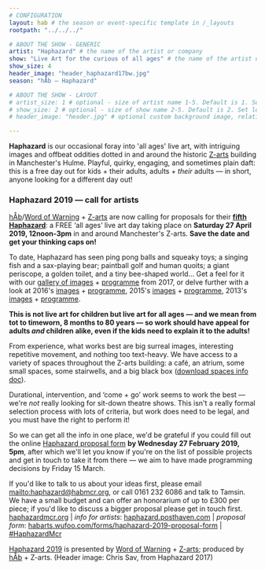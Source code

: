 ```yaml
---
# CONFIGURATION
layout: hab # the season or event-specific template in /_layouts
rootpath: "../../../"

# ABOUT THE SHOW - GENERIC
artist: "Haphazard" # the name of the artist or company
show: "Live Art for the curious of all ages" # the name of the artist or company
show_size: 4
header_image: "header_haphazard17bw.jpg"   
season: "hÅb — Haphazard" 

# ABOUT THE SHOW - LAYOUT
# artist_size: 1 # optional - size of artist name 1-5. Default is 1. Set longer names to lower values
# show_size: 2 # optional - size of show name 2-5. Default is 2. Set longer names to lower values
# header_image: "header.jpg" # optional custom background image, relative to current page

---         
```

**Haphazard** is our occasional foray into 'all ages' live art, with intriguing images and offbeat oddities dotted in and around the historic <a href="http://www.z-arts.org" target="_blank">Z-arts</a> building in Manchester's Hulme. Playful, quirky, engaging, and sometimes plain daft: this is a free day out for kids + their adults, adults + *their* adults — in short, anyone looking for a different day out!         
       
### Haphazard 2019 — call for artists         
[hÅb](/hab)/[Word of Warning](/) + <a href="http://www.z-arts.org" target="_blank">Z-arts</a> are now calling for proposals for their **[fifth Haphazard](/current/2019-haphazard)**: a FREE ‘all ages’ live art day taking place on **Saturday 27 April 2019, 12noon-3pm** in and around Manchester's Z-arts. **Save the date and get your thinking caps on!**         
         
To date, Haphazard has seen ping pong balls and squeaky toys; a singing fish and a sax-playing bear; paintball golf and human quoits; a giant periscope, a golden toilet, and a tiny bee-shaped world… Get a feel for it with our [gallery of images](/galleries/2018-emergency) + [programme](/archive/2017-haphazard) from 2017, or delve further with a look at 2016's [images](/galleries/2016-haphazard) + [programme](/archive/2016-haphazard), 2015's [images](/galleries/2015-haphazard) + [programme](/archive/2015-haphazard), 2013's [images](/galleries//2013-haphazard) + [programme](/archive/2013-spring/haphazard).         
        
**This is not live art for children but live art for all ages — and we mean from tot to timeworn, 8 months to 80 years — so work should have appeal for adults *and* children alike, even if the kids need to explain it to the adults!**        
            
From experience, what works best are big surreal images, interesting repetitive movement, and nothing too text-heavy. We have access to a variety of spaces throughout the Z-arts building: a café, an atrium, some small spaces, some stairwells, and a big black box (<a href="http://phaven-prod.s3.amazonaws.com/files/document_part/asset/2181982/T45imCOf7WX63-2Zcn9tTOY0L4E/Haphazard19_spaces.docx" target="_blank">download spaces info doc</a>).        
        
Durational, intervention, and ‘come + go’ work seems to work the best — we're *not* really looking for sit-down theatre shows. This isn't a really formal selection process with lots of criteria, but work does need to be legal, and you must have the right to perform it!        
         
So we can get all the info in one place, we'd be grateful if you could fill out the online <a href="http://habarts.wufoo.com/forms/haphazard-2019-proposal-form" target="_blank">Haphazard proposal form</a> **by Wednesday 27 February 2019, 5pm**, after which we'll let you know if you're on the list of possible projects and get in touch to take it from there — we aim to have made programming decisions by Friday 15 March.        
        
If you'd like to talk to us about your ideas first, please email <mailto:haphazard@habmcr.org>, or call 0161 232 6086 and talk to Tamsin. We have a small budget and can offer an honorarium of up to £300 per piece; if you'd like to discuss a bigger proposal please get in touch first.         
<a href="http://haphazardmcr.org" target="_blank">haphazardmcr.org</a> | *info for artists*: <a href="http://haphazard.posthaven.com" target="_blank">haphazard.posthaven.com</a> | *proposal form*: <a href="http://habarts.wufoo.com/forms/haphazard-2019-proposal-form" target="_blank">habarts.wufoo.com/forms/haphazard-2019-proposal-form</a> | <a href="http://twitter.com/hashtag/HaphazardMcr" target="_blank">#HaphazardMcr</a>           
        
[Haphazard 2019](/current/2019-haphazard) is presented by [Word of Warning](/) + <a href="http://www.z-arts.org" target="_blank">Z-arts</a>; produced by [hÅb](/hab) + Z-arts. (Header image: Chris Sav, from Haphazard 2017)

